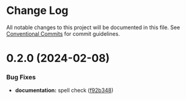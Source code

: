 # Change Log

All notable changes to this project will be documented in this file.
See [Conventional Commits](https://conventionalcommits.org) for commit guidelines.

# 0.2.0 (2024-02-08)

### Bug Fixes

- **documentation:** spell check ([f92b348](https://github.com/awslabs/project-lakechain/commit/f92b348cc9e48932c9624c506dd1e1e25c9eac0e))
